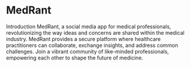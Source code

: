 # MedRant

Introduction MedRant, a social media app for medical professionals, revolutionizing the way ideas and concerns are shared within the medical industry. MedRant provides a secure platform where healthcare practitioners can collaborate, exchange insights, and address common challenges. Join a vibrant community of like-minded professionals, empowering each other to shape the future of medicine.
